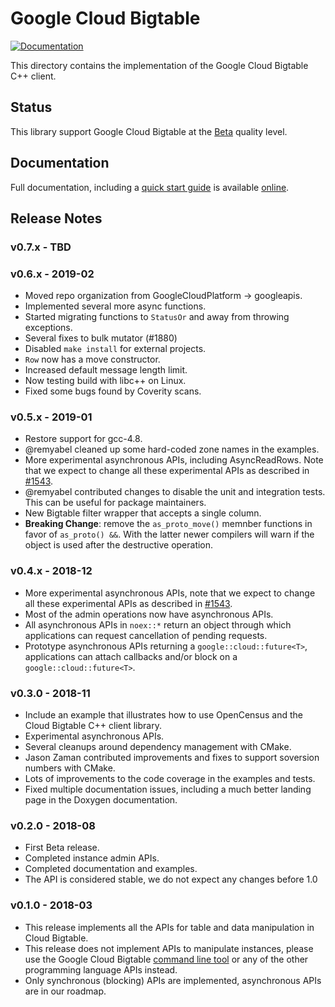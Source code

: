 # Google Cloud Bigtable

[![Documentation][doxygen-shield]][doxygen-link]

[doxygen-shield]: https://img.shields.io/badge/documentation-master-brightgreen.svg
[doxygen-link]: http://googleapis.github.io/google-cloud-cpp/
[quickstart-link]: http://googleapis.github.io/google-cloud-cpp/

This directory contains the implementation of the Google Cloud Bigtable C++
client.

## Status

This library support Google Cloud Bigtable at the
[Beta](../README.md#versioning) quality level.

## Documentation

Full documentation, including a [quick start guide][quickstart-link] 
is available [online][doxygen-link].

## Release Notes

### v0.7.x - TBD

### v0.6.x - 2019-02

* Moved repo organization from GoogleCloudPlatform -> googleapis.
* Implemented several more async functions.
* Started migrating functions to `StatusOr` and away from throwing exceptions.
* Several fixes to bulk mutator (#1880)
* Disabled `make install` for external projects.
* `Row` now has a move constructor.
* Increased default message length limit.
* Now testing build with libc++ on Linux.
* Fixed some bugs found by Coverity scans.

### v0.5.x - 2019-01

* Restore support for gcc-4.8.
* @remyabel cleaned up some hard-coded zone names in the examples.
* More experimental asynchronous APIs, including AsyncReadRows. Note that we
  expect to change all these experimental APIs as described in
  [#1543](https://github.com/googleapis/google-cloud-cpp/issues/1543).
* @remyabel contributed changes to disable the unit and integration tests. This
  can be useful for package maintainers.
* New Bigtable filter wrapper that accepts a single column.
* **Breaking Change**: remove the `as_proto_move()` memnber functions in favor
  of `as_proto() &&`. With the latter newer compilers will warn if the object
  is used after the destructive operation.

### v0.4.x - 2018-12

* More experimental asynchronous APIs, note that we expect to change all these
  experimental APIs as described in
  [#1543](https://github.com/googleapis/google-cloud-cpp/issues/1543).
* Most of the admin operations now have asynchronous APIs.
* All asynchronous APIs in `noex::*` return an object through which applications
  can request cancellation of pending requests.
* Prototype asynchronous APIs returning a `google::cloud::future<T>`,
  applications can attach callbacks and/or block on a
  `google::cloud::future<T>`.

### v0.3.0 - 2018-11

* Include an example that illustrates how to use OpenCensus and the Cloud
  Bigtable C++ client library.
* Experimental asynchronous APIs.
* Several cleanups around dependency management with CMake.
* Jason Zaman contributed improvements and fixes to support soversion numbers
  with CMake.
* Lots of improvements to the code coverage in the examples and tests.
* Fixed multiple documentation issues, including a much better landing page
  in the Doxygen documentation.

### v0.2.0 - 2018-08

* First Beta release.
* Completed instance admin APIs.
* Completed documentation and examples.
* The API is considered stable, we do not expect any changes before 1.0

### v0.1.0 - 2018-03

* This release implements all the APIs for table and data manipulation in Cloud
  Bigtable.
* This release does not implement APIs to manipulate instances, please use the
  Google Cloud Bigtable
  [command line tool](https://cloud.google.com/bigtable/docs/go/cbt-overview)
  or any of the other programming language APIs instead.
* Only synchronous (blocking) APIs are implemented, asynchronous APIs are in
  our roadmap.
